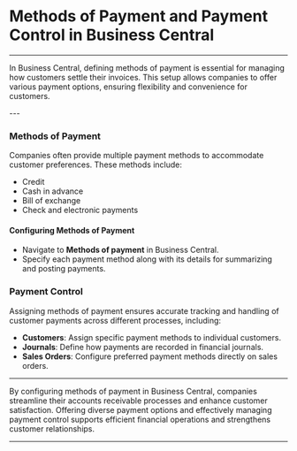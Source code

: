 # Methods of Payment and Payment Control in Business Central
---
<div class="customized-intro-container" id="introduction">
    <p>In Business Central, defining methods of payment is essential for managing how customers settle their invoices. This setup allows companies to offer various payment options, ensuring flexibility and convenience for customers.</p>
</div>
---

### Methods of Payment

Companies often provide multiple payment methods to accommodate customer preferences. These methods include:

- Credit
- Cash in advance
- Bill of exchange
- Check and electronic payments

#### Configuring Methods of Payment

- Navigate to **Methods of payment** in Business Central.
- Specify each payment method along with its details for summarizing and posting payments.

### Payment Control

Assigning methods of payment ensures accurate tracking and handling of customer payments across different processes, including:

- **Customers**: Assign specific payment methods to individual customers.
- **Journals**: Define how payments are recorded in financial journals.
- **Sales Orders**: Configure preferred payment methods directly on sales orders.

---

By configuring methods of payment in Business Central, companies streamline their accounts receivable processes and enhance customer satisfaction. Offering diverse payment options and effectively managing payment control supports efficient financial operations and strengthens customer relationships.

---

